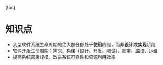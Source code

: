 [toc]

# 知识点

- 大型软件系统生命周期的绝大部分都处于**使用**阶段，而非**设计**或**实现**阶段
- 软件开发生命周期：需求、构建（设计、开发、测试）、部署、监控、运维
- 提高系统部署规模、改进系统可靠性和资源利用效率 